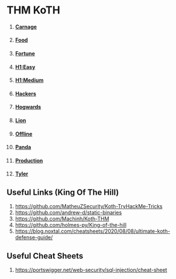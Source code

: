 # THM KoTH 
1. #### [Carnage](https://github.com/farukerdem34/THM-KOTH-Rooms/tree/master/THM-KOTH/Carnage)
2. #### [Food](https://github.com/farukerdem34/THM-KOTH-Rooms/tree/master/THM-KOTH/Food) 
3. #### [Fortune](https://github.com/farukerdem34/THM-KOTH-Rooms/tree/master/THM-KOTH/Fortune) 
4. #### [H1:Easy](https://github.com/farukerdem34/THM-KOTH-Rooms/tree/master/THM-KOTH/H1-Easy) 
5. #### [H1:Medium](https://github.com/farukerdem34/THM-KOTH-Rooms/tree/master/THM-KOTH/H1-Medium) 
6. #### [Hackers](https://github.com/farukerdem34/THM-KOTH-Rooms/tree/master/THM-KOTH/Hackers) 
7. #### [Hogwards](https://github.com/farukerdem34/THM-KOTH-Rooms/tree/master/THM-KOTH/Hogwards) 
8. #### [Lion](https://github.com/farukerdem34/THM-KOTH-Rooms/tree/master/THM-KOTH/Lion)
9. #### [Offline](https://github.com/farukerdem34/THM-KOTH-Rooms/tree/master/THM-KOTH/Offline)  
10. #### [Panda](https://github.com/farukerdem34/THM-KOTH-Rooms/tree/master/THM-KOTH/Panda)
11. #### [Production](https://github.com/farukerdem34/THM-KOTH-Rooms/tree/master/THM-KOTH/Production)   
12. #### [Tyler](https://github.com/farukerdem34/THM-KOTH-Rooms/tree/master/THM-KOTH/Tyler) 

## Useful Links (King Of The Hill)
1. https://github.com/MatheuZSecurity/Koth-TryHackMe-Tricks
2. https://github.com/andrew-d/static-binaries
3. https://github.com/Machinh/Koth-THM
4. https://github.com/holmes-py/King-of-the-hill
5. https://blog.noxtal.com/cheatsheets/2020/08/08/ultimate-koth-defense-guide/


## Useful Cheat Sheets
1. https://portswigger.net/web-security/sql-injection/cheat-sheet
